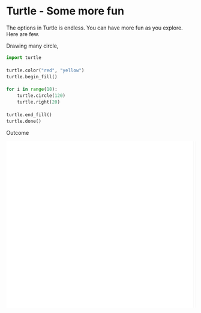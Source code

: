 # Turtle - Some more fun

The options in Turtle is endless. You can have more fun as you explore. Here are few.

Drawing many circle,

```python
import turtle

turtle.color("red", "yellow")
turtle.begin_fill()

for i in range(18):
    turtle.circle(120)
    turtle.right(20)

turtle.end_fill()
turtle.done()
```

Outcome

![18 Circles](img/turtle/circle_eighteen.gif)